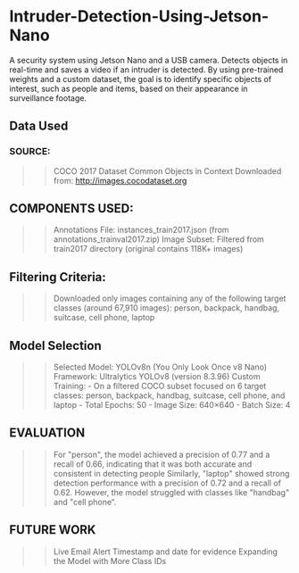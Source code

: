 # Intruder-Detection-Using-Jetson-Nano
A security system using Jetson Nano and a USB camera. Detects objects in real-time and saves a video if an intruder is detected. By using pre-trained weights and a custom dataset, the goal is to identify specific objects of interest, such as people and items, based on their appearance in surveillance footage.

## Data Used
### SOURCE:
>> COCO 2017 Dataset
   Common Objects in Context
   Downloaded from: http://images.cocodataset.org

## COMPONENTS USED:
>> Annotations File: instances_train2017.json (from annotations_trainval2017.zip)
>> Image Subset: Filtered from train2017 directory (original contains 118K+ images)

## Filtering Criteria:
>> Downloaded only images containing any of the following target classes (around 67,910 images):
  person, backpack, handbag, suitcase, cell phone, laptop

## Model Selection
>> Selected Model: YOLOv8n (You Only Look Once v8 Nano)
>> Framework: Ultralytics YOLOv8 (version 8.3.96)
>> Custom Training:
	- On a filtered COCO subset focused on 6 target classes: 	   	  person, backpack, handbag, suitcase, cell phone, and laptop
	- Total Epochs: 50
	- Image Size: 640×640
	- Batch Size: 4

## EVALUATION
>> For "person", the model achieved a precision of 0.77 and a recall of 0.66, indicating that it was both accurate and consistent in detecting people
>> Similarly, "laptop" showed strong detection performance with a precision of 0.72 and a recall of 0.62.
>> However, the model struggled with classes like "handbag" and "cell phone“.

## FUTURE WORK
>> Live Email Alert
>> Timestamp and date for evidence
>> Expanding the Model with More Class IDs







